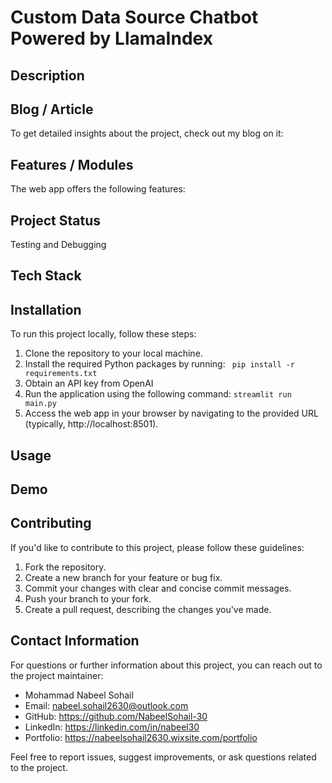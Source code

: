 # Custom Data Source Chatbot Powered by LlamaIndex

## Description

## Blog / Article

To get detailed insights about the project, check out my blog on it:

## Features / Modules

The web app offers the following features:

## Project Status

Testing and Debugging

## Tech Stack

## Installation

To run this project locally, follow these steps:

1. Clone the repository to your local machine.
2. Install the required Python packages by running:
   ` pip install -r requirements.txt`
3. Obtain an API key from OpenAI
4. Run the application using the following command:
   `streamlit run  main.py`
5. Access the web app in your browser by navigating to the provided URL (typically, http://localhost:8501).

## Usage

## Demo

## Contributing

If you'd like to contribute to this project, please follow these guidelines:

1. Fork the repository.
2. Create a new branch for your feature or bug fix.
3. Commit your changes with clear and concise commit messages.
4. Push your branch to your fork.
5. Create a pull request, describing the changes you've made.

## Contact Information

For questions or further information about this project, you can reach out to the project maintainer:

- Mohammad Nabeel Sohail
- Email: nabeel.sohail2630@outlook.com
- GitHub: https://github.com/NabeelSohail-30
- LinkedIn: https://linkedin.com/in/nabeel30
- Portfolio: https://nabeelsohail2630.wixsite.com/portfolio

Feel free to report issues, suggest improvements, or ask questions related to the project.
